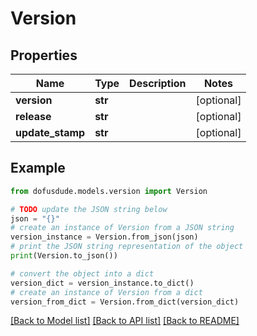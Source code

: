 # Version


## Properties

Name | Type | Description | Notes
------------ | ------------- | ------------- | -------------
**version** | **str** |  | [optional] 
**release** | **str** |  | [optional] 
**update_stamp** | **str** |  | [optional] 

## Example

```python
from dofusdude.models.version import Version

# TODO update the JSON string below
json = "{}"
# create an instance of Version from a JSON string
version_instance = Version.from_json(json)
# print the JSON string representation of the object
print(Version.to_json())

# convert the object into a dict
version_dict = version_instance.to_dict()
# create an instance of Version from a dict
version_from_dict = Version.from_dict(version_dict)
```
[[Back to Model list]](../README.md#documentation-for-models) [[Back to API list]](../README.md#documentation-for-api-endpoints) [[Back to README]](../README.md)


